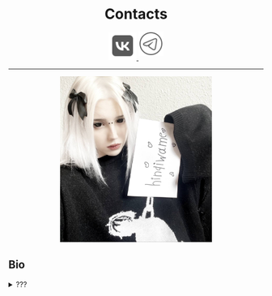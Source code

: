 <div align="center">
  <h1>Contacts</h1>
  <a href="https://vk.com/id849564205">
    <img src="vk.png" alt="VK" width="55">
  </a>
  <a href="https://t.me/hinqiwame" style="position: relative; top: -8px;">
    <img src="tg.png" alt="TG" width="49">
  </a>
</div>


---
<p align="center">
  <img src="signa.jpg" width="300">
</p>

## Bio
<details>
  <summary>???</summary>
  <b>Bench press</b> - 100 kg<br>
  <b>Deadlift</b> - 120 kg<br>
  <b>Barbell squats</b> - 60 kg<br><br>
  My name is Vadim. I'm a computer science student and I actively look for job currently, as I just turned 18!<br>
  My main programming language is C but I also know Python on perfect level.<br><br>
  My proprietary (paid) projects:<br>
  <ul>
    <li><a href="https://t.me/openxai_bot">@openxai_bot</a> made for <a href="https://t.me/xyecoc">@xyecoc</a>, you can test it <a href="https://t.me/xyecoc_com">here</a></li>
  </ul>
  <b>If you like my open source projects, please consider donating me in crypto:</b>
  <ul>
    <li>BTC: <code>bc1qplphlvwzxrfn73q8gcltr0sd5w0yglg4krukd5</code></li>
    <li>LTC: <code>ltc1q2lasxukl5x4q32t6wwdpdla9lg3nfk4rsmmvr4</code></li>
    <li>TON: <code>UQA6peUfOq9JXBFM3oAu-Ijrq3hWY59lvk9877YpwPRyNPco</code></li>
    <li>SOL: <code>75twGEpnFbavzsT4bsXePcV1Kxi6sWqorRdaE6j8TQY8</code></li>
  </ul>
</details>
